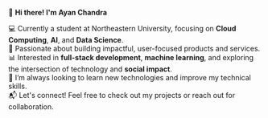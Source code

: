👋 **Hi there! I'm Ayan Chandra**  

💻 Currently a student at Northeastern University, focusing on **Cloud Computing**, **AI**, and **Data Science**.  
🚀 Passionate about building impactful, user-focused products and services.  
📊 Interested in **full-stack development**, **machine learning**, and exploring the intersection of technology and **social impact**.  
🌱 I’m always looking to learn new technologies and improve my technical skills.  
📬 Let's connect! Feel free to check out my projects or reach out for collaboration.
